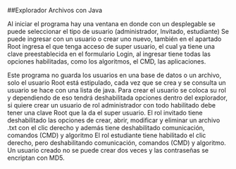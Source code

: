 
##Explorador Archivos con Java

Al iniciar el programa hay una ventana en donde con un desplegable se puede seleccionar el tipo de usuario (administrador, Invitado, estudiante)
Se puede ingresar con un usuario o crear uno nuevo, también en el apartado Root ingresa el que tenga acceso de super usuario, el cual ya tiene una clave preestablecida en el formulario Login, al ingresar tiene todas las opciones habilitadas, como los algoritmos, el CMD, las aplicaciones.

Este programa no guarda los usuarios en una base de datos o un archivo, solo el usuario Root está estipulado, cada vez que se crea y se consulta un usuario se hace con una lista de java.
Para crear el usuario se coloca su rol y dependiendo de eso tendrá deshabilitada opciones dentro del explorador, si quiere crear un usuario de rol administrador con todo habilitado debe tener una clave Root que la da el super usuario.
El rol invitado tiene deshabilitado las opciones de crear, abrir, modificar y eliminar un archivo .txt con el clic derecho y además tiene deshabilitado comunicación, comandos (CMD) y algoritmo
El rol estudiante tiene habilitado el clic derecho, pero deshabilitando comunicación, comandos (CMD) y algoritmo.
Un usuario creado no se puede crear dos veces y las contraseñas se encriptan con MD5.
